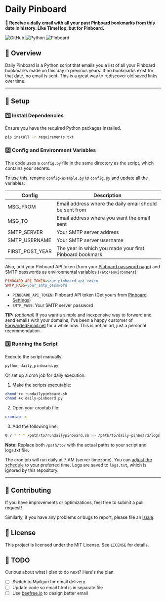 # **Daily Pinboard**

📌 **Receive a daily email with all your past Pinboard bookmarks from this date in history. Like TimeHop, but for Pinboard.**

![GitHub](https://img.shields.io/github/license/dannberg/daily-pinboard?cacheSeconds=60)
![Python](https://img.shields.io/badge/Python-Script-blue)
![Pinboard](https://img.shields.io/badge/Pinboard-Integration-orange)

## 📖 Overview

Daily Pinboard is a Python script that emails you a list of all your Pinboard bookmarks made on this day in previous years. If no bookmarks exist for that date, no email is sent. This is a great way to rediscover old saved links over time.

---

## 🚀 **Setup**

### 1️⃣ Install Dependencies

Ensure you have the required Python packages installed.

```sh
pip install -r requirements.txt
```

### 2️⃣ Config and Environment Variables

This code uses a `config.py` file in the same directory as the script, which contains your secrets.

To use this, rename `config-example.py` to `config.py` and update all the variables:

| Config             | Description                                                                         |
|--------------------|-------------------------------------------------------------------------------------|
| MSG_FROM           | Email address where the daily email should be sent from                             |
| MSG_TO             | Email address where you want the email sent                                         |
| SMTP_SERVER        | Your SMTP server address                                                            |
| SMTP_USERNAME      | Your SMTP server username                                                           |
| FIRST_POST_YEAR    | The year in which you made your first Pinboard bookmark                             |

Also, add your Pinboard API token (from your [Pinboard password page](https://pinboard.in/settings/password)) and SMTP passwords as environmental variables (`/etc/environment`):

```ini
PINBOARD_API_TOKEN=your_pinboard_api_token
SMTP_PASS=your_smtp_password
```

- `PINBOARD_API_TOKEN`: Pinboard API token (Get yours from [Pinboard Settings](https://pinboard.in/settings/password))
- `SMTP_PASS`: Your SMTP server password

**TIP:** *(optional)* If you want a simple and inexpensive way to forward and send emails with your domains, I've been a happy customer of [ForwardedEmail.net](https://forwardedemail.net) for a while now. This is not an ad, just a personal recommendation.


### 3️⃣ Running the Script

Execute the script manually:

```sh
python daily_pinboard.py
```

Or set up a cron job for daily execution:

1. Make the scripts executable:

```sh
chmod +x rundailypinboard.sh
chmod +x daily-pinboard.py
```

2. Open your crontab file:

```sh
crontab -e
```

3. Add the following line:

```sh
0 7 * * * /path/to/rundailypinboard.sh >> /path/to/daily-pinboard/logs.txt 2>&1
```

**Note:** Replace both `/path/to/` with the actual paths to your script and logs.txt file.

The cron job will run daily at 7 AM (server timezone). You can [adjust the schedule](https://crontab.guru/#0_7_*_*_*) to your preferred time. Logs are saved to `logs.txt`, which is ignored by this repository.

---

## 🤝 Contributing

If you have improvements or optimizations, feel free to submit a pull request!

Similarly, if you have any problems or bugs to report, please file an [issue](https://github.com/dannberg/daily-pinboard/issues).

## 📜 License

This project is licensed under the MIT License. See `LICENSE` for details.

## 📝 TODO

Curious about what I plan to do next? Here's the plan:

- [ ] Switch to Mailgun for email delivery
- [ ] Update code so email html is in separate file
- [ ] Use [beefree.io](https://beefree.io) to design better email